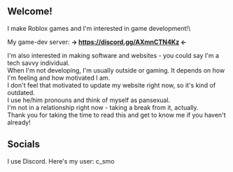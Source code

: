 ## Welcome!
I make Roblox games and I'm interested in game development!\

My game-dev server:
**-> https://discord.gg/AXmnCTN4Kz <-**

I'm also interested in making software and websites - you could say I'm a tech savvy individual.\
When I'm not developing, I'm usually outside or gaming. It depends on how I'm feeling and how motivated I am.\
I don't feel that motivated to update my website right now, so it's kind of outdated.\
I use he/him pronouns and think of myself as pansexual.\
I'm not in a relationship right now - taking a break from it, actually.\
Thank you for taking the time to read this and get to know me if you haven't already!

## Socials
I use Discord. Here's my user: c_smo

